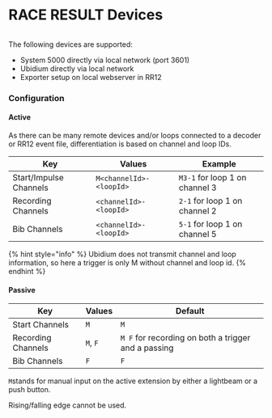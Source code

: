 # RACE RESULT Devices

<figure><img src="https://dbnetsoft.github.io/IDCamProDocumentation/configuration/timingdevices/images/raceresult.png" alt=""><figcaption></figcaption></figure>

The following devices are supported:

* System 5000 directly via local network (port 3601)
* Ubidium directly via local network
* Exporter setup on local webserver in RR12

### Configuration <a href="#configuration" id="configuration"></a>

#### Active <a href="#active" id="active"></a>

As there can be many remote devices and/or loops connected to a decoder or RR12 event file, differentiation is based on channel and loop IDs.

| Key                    | Values                  | Example                        |
| ---------------------- | ----------------------- | ------------------------------ |
| Start/Impulse Channels | `M<channelId>-<loopId>` | `M3-1` for loop 1 on channel 3 |
| Recording Channels     | `<channelId>-<loopId>`  | `2-1` for loop 1 on channel 2  |
| Bib Channels           | `<channelId>-<loopId>`  | `5-1` for loop 1 on channel 5  |

{% hint style="info" %}
Ubidium does not transmit channel and loop information, so here a trigger is only M without channel and loop id.
{% endhint %}

#### Passive <a href="#passive" id="passive"></a>

| Key                | Values   | Default                                             |
| ------------------ | -------- | --------------------------------------------------- |
| Start Channels     | `M`      | `M`                                                 |
| Recording Channels | `M`, `F` | `M F` for recording on both a trigger and a passing |
| Bib Channels       | `F`      | `F`                                                 |

`M`stands for manual input on the active extension by either a lightbeam or a push button.

Rising/falling edge cannot be used.
